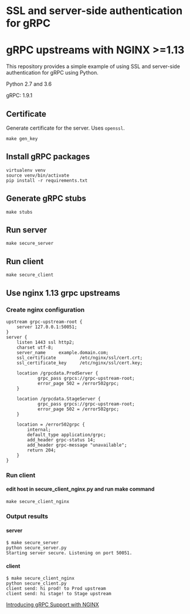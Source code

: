 # SSL and server-side authentication for gRPC
# gRPC upstreams with NGINX >=1.13

This repository provides a simple example of using SSL and server-side authentication for gRPC using Python.

Python 2.7 and 3.6

gRPC: 1.9.1

## Certificate

Generate certificate for the server. Uses `openssl`.

```
make gen_key
```

## Install gRPC packages

```
virtualenv venv
source venv/bin/activate
pip install -r requirements.txt
```

## Generate gRPC stubs

```
make stubs
```

## Run server

```
make secure_server
```

## Run client

```
make secure_client
```

## Use nginx 1.13 grpc upstreams
### Create nginx configuration
```
upstream grpc-upstream-root {
    server 127.0.0.1:50051;
}
server {
    listen 1443 ssl http2;
    charset utf-8;
    server_name     example.domain.com;
    ssl_certificate         /etc/nginx/ssl/cert.crt;
    ssl_certificate_key     /etc/nginx/ssl/cert.key;

    location /grpcdata.ProdServer {
            grpc_pass grpcs://grpc-upstream-root;
            error_page 502 = /error502grpc;
    }

    location /grpcdata.StageServer {
            grpc_pass grpcs://grpc-upstream-root;
            error_page 502 = /error502grpc;
    }

    location = /error502grpc {
        internal;
        default_type application/grpc;
        add_header grpc-status 14;
        add_header grpc-message "unavailable";
        return 204;
    }
}
```
### Run client
#### edit host in secure_client_nginx.py and run make command
```
make secure_client_nginx
```

### Output results
#### server
```
$ make secure_server
python secure_server.py
Starting server secure. Listening on port 50051.
```
#### client
```
$ make secure_client_nginx
python secure_client.py
client send: hi prod! to Prod upstream
client send: hi stage! to Stage upstream
```
[Introducing gRPC Support with NGINX](https://www.nginx.com/blog/nginx-1-13-10-grpc/?utm_campaign=core&utm_medium=blog&utm_source=youtube&utm_content=grpc)
